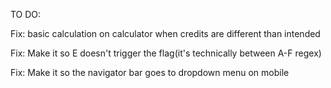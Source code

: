 TO DO:

Fix: basic calculation on calculator when credits are different than intended


Fix: Make it so E doesn't trigger the flag(it's technically between A-F regex)


Fix: Make it so the navigator bar goes to dropdown menu on mobile
